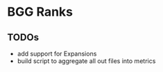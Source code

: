 # BGG Ranks

## TODOs

- add support for Expansions
- build script to aggregate all out files into metrics
